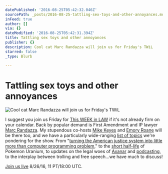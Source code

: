 ```yaml
---
datePublished: '2016-08-25T05:42:32.046Z'
sourcePath: _posts/2016-08-25-tattling-sex-toys-and-other-annoyances.md
inFeed: true
author: []
via: {}
dateModified: '2016-08-25T05:42:31.394Z'
title: Tattling sex toys and other annoyances
publisher: {}
description: Cool cat Marc Randazza will join us for Friday's TWiL
starred: false
_type: Blurb

---
```

# Tattling sex toys and other annoyances
![Cool cat Marc Randazza will join us for Friday's TWiL](https://the-grid-user-content.s3-us-west-2.amazonaws.com/8ccdcbcb-fb94-40e3-b731-1aabf8cdb306.jpg)

I suggest you join us Friday for [This WEEK in LAW][0] if it's not already firm on your calendar. Back by popular demand is First Amendment and IP lawyer [Marc Randazza][1]. My stupendous co-hosts [Mike Keyes][2] and [Emory Roane][3] will be there too, and we have a particularly wide-ranging [list of topics][4] we're pondering for the show. From "[turning the American justice system into little more than computer programming problem][5]," to the [short half-life][6] of Pokemon Uranium, to updates on the legal woes of [Axanar][7] and [podcasting][8], to the interplay between trolling and free speech...we have much to discuss!

[Join us live][9] 8/26/16, 11 PT/18:00 UTC.

[0]: http://twit.tv/twil "TWiL"
[1]: http://randazza.com/marc-j-randazza/ "Marc Randazza"
[2]: http://thetmca.com/author/jmichaelkeyes/ "Mike Keyes"
[3]: http://www.emoryr.info/ "Emory Roane"
[4]: https://tagpacker.com/user/thisweekinlaw?t=357 "TWiL 357 Discussion Points"
[5]: http://motherboard.vice.com/read/legalist-is-automating-the-lawsuit-strategy-peter-thiel-used-to-kill-gawker "Motherboard on Legalist"
[6]: http://www.chipchick.com/2016/08/pokemon-uranium.html "Fan-Made Pokémon Game Gets Shut Down by Nintendo"
[7]: http://www.nextbigfuture.com/2016/08/history-of-babylon-5-star-trek-ds9.html "History of Babylon 5 / Star Trek DS9 repeating with Star Trek Axanar and Star Trek Discovery"
[8]: http://arstechnica.com/tech-policy/2016/08/podcasting-patent-troll-fights-eff-on-appeal-hoping-to-save-itself/ "Podcasting patent troll fights EFF on appeal, hoping to save itself"
[9]: https://twit.tv/live "Watch TWiT Live"